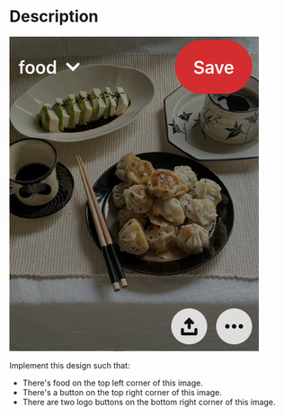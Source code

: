 # Description

![](2.png)

Implement this design such that:
* There's food on the top left corner of this image.
* There's a button on the top right corner of this image.
* There are two logo buttons on the bottom right corner of this image.
